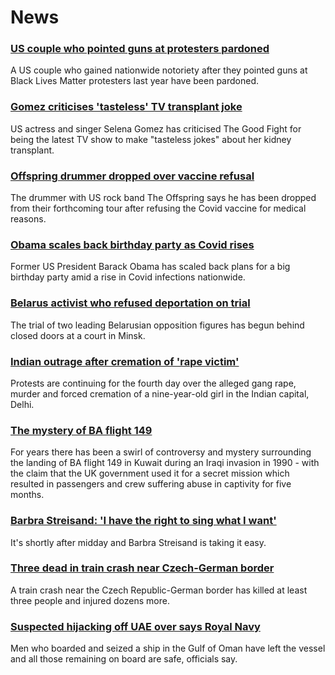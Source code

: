# News
### [US couple who pointed guns at protesters pardoned](https://www.bbc.com/news/world-us-canada-58083772)
A US couple who gained nationwide notoriety after they pointed guns at Black Lives Matter protesters last year have been pardoned.
### [Gomez criticises 'tasteless' TV transplant joke](https://www.bbc.com/news/entertainment-arts-58083763)
US actress and singer Selena Gomez has criticised The Good Fight for being the latest TV show to make "tasteless jokes" about her kidney transplant.
### [Offspring drummer dropped over vaccine refusal](https://www.bbc.com/news/entertainment-arts-58085459)
The drummer with US rock band The Offspring says he has been dropped from their forthcoming tour after refusing the Covid vaccine for medical reasons.
### [Obama scales back birthday party as Covid rises](https://www.bbc.com/news/world-us-canada-58083780)
Former US President Barack Obama has scaled back plans for a big birthday party amid a rise in Covid infections nationwide.
### [Belarus activist who refused deportation on trial](https://www.bbc.com/news/world-europe-58083672)
The trial of two leading Belarusian opposition figures has begun behind closed doors at a court in Minsk.
### [Indian outrage after cremation of 'rape victim'](https://www.bbc.com/news/world-asia-india-58083052)
Protests are continuing for the fourth day over the alleged gang rape, murder and forced cremation of a nine-year-old girl in the Indian capital, Delhi.
### [The mystery of BA flight 149](https://www.bbc.com/news/uk-58087520)
For years there has been a swirl of controversy and mystery surrounding the landing of BA flight 149 in Kuwait during an Iraqi invasion in 1990 - with the claim that the UK government used it for a secret mission which resulted in passengers and crew suffering abuse in captivity for five months.
### [Barbra Streisand: 'I have the right to sing what I want'](https://www.bbc.com/news/entertainment-arts-58056164)
It's shortly after midday and Barbra Streisand is taking it easy.
### [Three dead in train crash near Czech-German border](https://www.bbc.com/news/world-europe-58083778)
A train crash near the Czech Republic-German border has killed at least three people and injured dozens more.
### [Suspected hijacking off UAE over says Royal Navy](https://www.bbc.com/news/world-middle-east-58083671)
Men who boarded and seized a ship in the Gulf of Oman have left the vessel and all those remaining on board are safe, officials say. 
